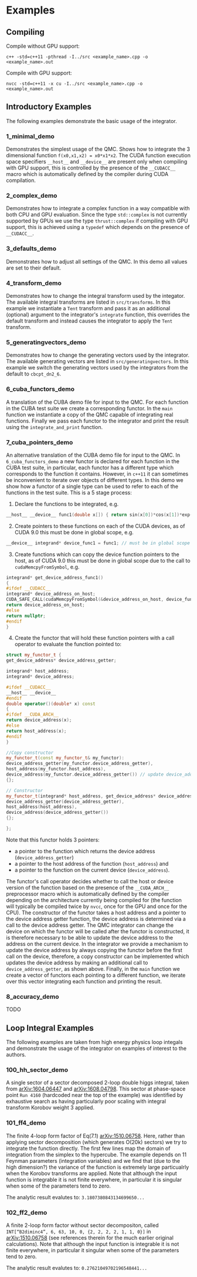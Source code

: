 # Examples

## Compiling

Compile without GPU support:
```shell
c++ -std=c++11 -pthread -I../src <example_name>.cpp -o <example_name>.out
```

Compile with GPU support:
```shell
nvcc -std=c++11 -x cu -I../src <example_name>.cpp -o <example_name>.out
```

## Introductory Examples

The following examples demonstrate the basic usage of the integrator.

### 1_minimal_demo

Demonstrates the simplest usage of the QMC. Shows how to integrate the 3 dimensional function `f(x0,x1,x2) = x0*x1*x2`. The CUDA function execution space specifiers `__host__` and  `__device__` are present only when compiling with GPU support, this is controlled by the presence of the `__CUDACC__` macro which is automatically defined by the compiler during CUDA compilation.

### 2_complex_demo

Demonstrates how to integrate a complex function in a way compatible with both CPU and GPU evaluation. Since the type `std::complex` is not currently supported by GPUs we use the type `thrust::complex` if compiling with GPU support, this is achieved using a `typedef` which depends on the presence of `__CUDACC__`.

### 3_defaults_demo

Demonstrates how to adjust all settings of the QMC. In this demo all values are set to their default.

### 4_transform_demo

Demonstrates how to change the integral transform used by the integator. The available integral transforms are listed in `src/transforms`. In this example we instantiate a `Tent` transform and pass it as an additional (optional) argument to the integrator's `integrate` function, this overrides the default transform and instead causes the integrator to apply the `Tent` transform.

### 5_generatingvectors_demo

Demonstrates how to change the generating vectors used by the integrator. The available generating vectors are listed in `src/generatingvectors`. In this example we switch the generating vectors used by the integrators from the default to `cbcpt_dn2_6`.

### 6_cuba_functors_demo

A translation of the CUBA demo file for input to the QMC. For each function in the CUBA test suite we create a corresponding functor. In the `main` function we instantiate a copy of the QMC capable of integrating real functions. Finally we pass each functor to the integrator and print the result using the `integrate_and_print` function.

### 7_cuba_pointers_demo

An alternative translation of the CUBA demo file for input to the QMC. In  `6_cuba_functors_demo` a new functor is declared for each function in the CUBA test suite, in particular, each functor has a different type which corresponds to the function it contains. However, in `c++11` it can sometimes be inconvenient to iterate over objects of different types. In this demo we show how a functor of a single type can be used to refer to each of the functions in the test suite. This is a 5 stage process:
1. Declare the functions to be integrated, e.g.
```cpp
__host__ __device__ func1(double x[]) { return sin(x[0])*cos(x[1])*exp(x[2]); }
```
2. Create pointers to these functions on each of the CUDA devices, as of CUDA 9.0 this must be done in global scope, e.g.
```cpp
__device__ integrand* device_func1 = func1; // must be in global scope
```
3. Create functions which can copy the device function pointers to the host, as of CUDA 9.0 this must be done in global scope due to the call to `cudaMemcpyFromSymbol`, e.g.
```cpp
integrand* get_device_address_func1()
{
#ifdef __CUDACC__
integrand* device_address_on_host;
CUDA_SAFE_CALL(cudaMemcpyFromSymbol(&device_address_on_host, device_func1, sizeof(integrand*))); // must be called by a function in global scope
return device_address_on_host;
#else
return nullptr;
#endif
}
```
4. Create the functor that will hold these function pointers with a call operator to evaluate the function pointed to:
```cpp
struct my_functor_t {
get_device_address* device_address_getter;

integrand* host_address;
integrand* device_address;

#ifdef __CUDACC__
__host__ __device__
#endif
double operator()(double* x) const
{
#ifdef __CUDA_ARCH__
return device_address(x);
#else
return host_address(x);
#endif
}

//Copy constructor
my_functor_t(const my_functor_t& my_functor):
device_address_getter(my_functor.device_address_getter),
host_address(my_functor.host_address),
device_address(my_functor.device_address_getter()) // update device_address for current device
{};

// Constructor
my_functor_t(integrand* host_address, get_device_address* device_address_getter):
device_address_getter(device_address_getter),
host_address(host_address),
device_address(device_address_getter())
{};

};
```
Note that this functor holds 3 pointers: 
* a pointer to the function which returns the device address (`device_address_getter`)
* a pointer to the host address of the function (`host_address`) and
* a pointer to the function on the current device (`device_address`).

The functor's call operator decides whether to call the host or device version of the function based on the presence of the `__CUDA_ARCH__` preprocessor macro which is automatically defined by the compiler depending on the architecture currently being compiled for (the function will typically be compiled twice by `nvcc`, once for the GPU and once for the CPU). The constructor of the functor takes a host address and a pointer to the device address getter function, the device address is determined via a call to the device address getter. 
 The QMC integrator can change the device on which the functor will be called after the functor is constructed, it is therefore necessary to be able to update the device address to the address on the current device. In the integrator we provide a mechanism to update the device address by always copying the functor before the first call on the device, therefore, a copy constructor can be implemented which updates the device address by making an additional call to `device_address_getter`, as shown above. Finally, in the `main` function we create a vector of functors each pointing to a different function, we iterate over this vector integrating each function and printing the result.
 
 ### 8_accuracy_demo
 
 TODO
 
 ## Loop Integral Examples
 
 The following examples are taken from high energy physics loop integals and demonstrate the usage of the integrator on examples of interest to the authors.
 
 ### 100_hh_sector_demo
 
 A single sector of a sector decomposed 2-loop double higgs integral, taken from [arXiv:1604.06447](https://arxiv.org/abs/1604.06447) and [arXiv:1608.04798](https://arxiv.org/abs/1608.04798). This sector at phase-space point `Run 4160` (hardcoded near the top of the example) was identified by exhaustive search as having particularly poor scaling with integral transform Korobov weight 3 applied.
 
 ### 101_ff4_demo
 
 The finite 4-loop form factor of Eq(7.1) [arXiv:1510.06758](https://arxiv.org/abs/1510.06758). Here, rather than applying sector decomposition (which generates O(20k) sectors) we try to integrate the function directly. The first few lines map the domain of integration from the simplex to the hypercube. The example depends on 11 Feynman parameters (integration variables) and we find that (due to the high dimension?) the variance of the function is extremely large particualrly when the Korobov transforms are applied. Note that although the input function is integrable it is not finite everywhere, in particular it is singular when some of the parameters tend to zero.
 
 The analytic result evalutes to: `3.1807380843134699650...`
 
 ### 102_ff2_demo
 
 A finite 2-loop form factor without sector decompositon, called `INT[“B2diminc4”, 6, 63, 10, 0, {2, 2, 2, 2, 1, 1, 0}]` in [arXiv:1510.06758](https://arxiv.org/abs/1510.06758) (see references therein for the much earlier original calculations). Note that although the input function is integrable it is not finite everywhere, in particular it singular when some of the parameters tend to zero.
 
 The analytic result evalutes to: `0.27621049702196548441...`
